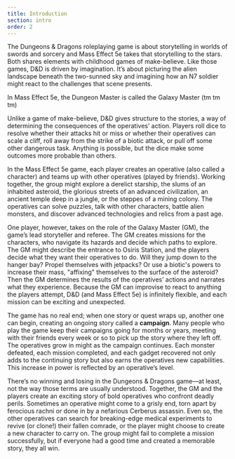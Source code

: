```yaml
---
title: Introduction
section: intro
order: 2
---
```

The Dungeons & Dragons roleplaying game is about storytelling in worlds of swords and sorcery and Mass Effect 5e
takes that storytelling to the stars. Both shares elements with childhood games of make-believe. Like those games,
D&D is driven by imagination. It’s about picturing the alien landscape beneath the two-sunned sky and imagining how an
N7 soldier might react to the challenges that scene presents.

<v-alert :value="true" type="info">
In Mass Effect 5e, the Dungeon Master is called the Galaxy Master (tm tm tm)
</v-alert>

<br>

<simple-card><template slot="text">
__Galaxy Master (GM)__: You arrived on Asteroid 2179 JK178 on a UT-47 Kodiak. Approaching the station’s hangar, a missile
lock alarm sounds in the cockpit. Your pilot, Harcourt Finn, immediately took evasive action and put down on the opposite
side of the asteroid. Scans indicate the automated defense system should extend around the entire asteroid but appears
to be dormant on the side opposite the station entrance. Having no other options, you double-checked the pressure seals
on your armor and set out on foot across the asteroid’s surface. After a quick 3 kilometer jaunt, you arrive at the edge
of the asteroid. Looking down, you can see the hangar doors sealed tight. You’ll have to find another way in …
\
__Amanda (playing Melphine)__: I want to scan the area for movement or any immediate threats.
\
__Amie (playing Telos)__: The drop to the hanger door looks pretty far? I want to test how much gravity the asteroid has.
Do I think we can easily drop down to it without injuring ourselves or flying off into space?
</template></simple-card>

Unlike a game of make-believe, D&D gives structure to the stories, a way of determining the consequences of the operatives’
action. Players roll dice to resolve whether their attacks hit or miss or whether their operatives can scale a cliff,
roll away from the strike of a biotic attack, or pull off some other dangerous task. Anything is possible,
but the dice make some outcomes more probable than others.

<simple-card><template slot="text">
__Galaxy Master (GM)__: OK, one at a time. Amanda, you’re looking for threats?
\
__Amanda__: Yeah. Is there any movement in the area?
\
__GM__: Make a Wisdom check.
\
__Amanda__: Does my Perception skill apply?
\
__GM__: Of course!
\
__Amanda (rolling a d20)__: Rats. I rolled a six, plus two for my perception skill modifier. So, Eight.
\
__GM__: No movement that you can see. And Amie, Telos is assessing the drop to the hanger bay?
</template></simple-card>

In the Mass Effect 5e game, each player creates an operative (also called a character) and teams up with other
operatives (played by friends). Working together, the group might explore a derelict starship, the slums of an inhabited asteroid,
the glorious streets of an advanced civilization, an ancient temple deep in a jungle, or the steppes of a mining colony.
The operatives can solve puzzles, talk with other characters, battle alien monsters, and discover advanced technologies
and relics from a past age.

One player, however, takes on the role of the Galaxy Master (GM), the game’s lead storyteller and referee. The GM creates
missions for the characters, who navigate its hazards and decide which paths to explore. The GM might describe the
entrance to Osiris Station, and the players decide what they want their operatives to do. Will they jump down to the hanger bay?
Propel themselves with jetpacks? Or use a biotic's powers to increase their mass, "affixing" themselves to the surface of 
the asteroid? Then the GM determines the results of the operatives’ actions and narrates what they experience. Because the GM
can improvise to react to anything the players attempt, D&D (and Mass Effect 5e) is infinitely flexible, and each
mission can be exciting and unexpected.

The game has no real end; when one story or quest wraps up, another one can begin, creating an ongoing story called a
__campaign__. Many people who play the game keep their campaigns going for months or years, meeting with their friends
every week or so to pick up the story where they left off. The operatives grow in might as the campaign continues. Each
monster defeated, each mission completed, and each gadget recovered not only adds to the continuing story but also
earns the operatives new capabilities. This increase in power is reflected by an operative’s level.

There’s no winning and losing in the Dungeons & Dragons game—at least, not the way those terms are usually understood.
Together, the GM and the players create an exciting story of bold operatives who confront deadly perils. Sometimes an
operative might come to a grisly end, torn apart by ferocious rachni or done in by a nefarious Cerberus assassin. Even so,
the other operatives can search for breaking-edge medical experiments to revive (or clone!) their fallen comrade, or the
player might choose to create a new character to carry on. The group might fail to complete a mission successfully,
but if everyone had a good time and created a memorable story, they all win.

<me-source-reference pages="2" source="basic"></me-source-reference>
